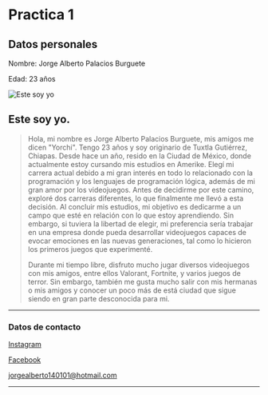 # Practica 1

## Datos personales

Nombre: Jorge Alberto Palacios Burguete

Edad: 23 años 

![Este soy yo](https://scontent.fmex23-1.fna.fbcdn.net/v/t39.30808-6/265195754_196891529307131_2723925739100990585_n.jpg?_nc_cat=101&ccb=1-7&_nc_sid=efb6e6&_nc_eui2=AeHe0tNofgE-0ykeAj0VLjcpx8h-wQCrrezHyH7BAKut7OP5pysD4i6elKGKSQTvE0nnRjk1BjuHeiODd9ko7YFj&_nc_ohc=60JMeIraZ_AAX_OPg4U&_nc_ht=scontent.fmex23-1.fna&oh=00_AfCS1qz3k8pY80fkkpPGeZgSnzIqbcYINzfHG_p8nZQcUQ&oe=65D9C69D)

## Este soy yo.
>Hola, mi nombre es Jorge Alberto Palacios Burguete, mis amigos me dicen "Yorchi". Tengo 23 años y soy originario de Tuxtla Gutiérrez, Chiapas. Desde hace un año, resido en la Ciudad de México, donde actualmente estoy cursando mis estudios en Amerike.
>Elegí mi carrera actual debido a mi gran interés en todo lo relacionado con la programación y los lenguajes de programación lógica, además de mi gran amor por los videojuegos. Antes de decidirme por este camino, exploré dos carreras diferentes, lo que finalmente me llevó a esta decisión. Al concluir mis estudios, mi objetivo es dedicarme a un campo que esté en relación con lo que estoy aprendiendo. Sin embargo, si tuviera la libertad de elegir, mi preferencia sería trabajar en una empresa donde pueda desarrollar videojuegos capaces de evocar emociones en las nuevas generaciones, tal como lo hicieron los primeros juegos que experimenté.
>
>Durante mi tiempo libre, disfruto mucho jugar diversos videojuegos con mis amigos, entre ellos Valorant, Fortnite, y varios juegos de terror. Sin embargo, también me gusta mucho salir con mis hermanas o mis amigos y conocer un poco más de está ciudad que sigue siendo en gran parte desconocida para mi.

---

### Datos de contacto
[Instagram](https://www.instagram.com/elyorchi14/)

[Facebook](https://www.facebook.com/profile.php?id=100069588563475)

jorgealberto140101@hotmail.com

---